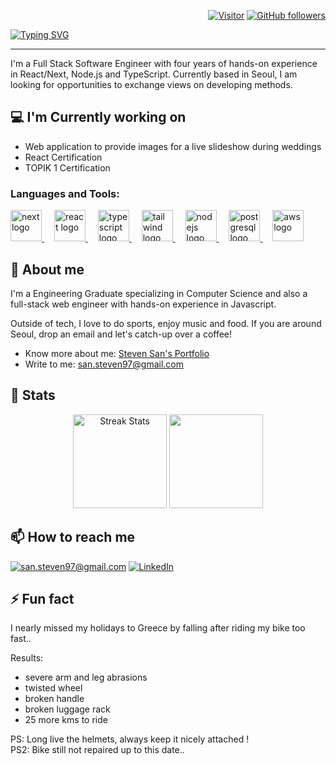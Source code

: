 <div align="right">

[![Visitor](https://visitor-badge.laobi.icu/badge?page_id=ssan93.ssan93)](https://github.com/ssan93) [![GitHub followers](https://img.shields.io/github/followers/ssan93.svg?style=social&label=Follow)](https://github.com/ssan93?tab=followers)

</div>
      
[![Typing SVG](https://readme-typing-svg.demolab.com?font=Fira+Code&size=25&pause=1000&center=true&random=false&width=1080&lines=Steven+San;Full+Stack+Software+Engineer)](https://git.io/typing-svg)

<hr>

I'm a Full Stack Software Engineer with four years of hands-on experience in React/Next, Node.js and TypeScript.
Currently based in Seoul, I am looking for opportunities to exchange views on developing methods.


<h2>💻 I'm Currently working on</h2>

- Web application to provide images for a live slideshow during weddings
- React Certification
- TOPIK 1 Certification

<h3>Languages and Tools:</h3>

<div>
      <a href="https://nextjs.org/">
            <img width=50 src="https://cdn.simpleicons.org/nextdotjs/ffffff" alt="next logo"/>
      </a>
      <img width="12"/>
      <a href="https://reactjs.org/">
        <img width=50 src="https://cdn.simpleicons.org/react/61DAFB" alt="react logo"/>
      </a>
      <img width="12"/>
      <a href="https://www.typescriptlang.org/">
        <img width=50 src="https://cdn.simpleicons.org/typescript/3178C6" alt="typescript logo"/>
      </a>
      <img width="12"/>
      <a href="https://tailwindcss.com/">
        <img width=50 src="https://cdn.simpleicons.org/tailwindcss/06B6D4" alt="tailwind logo"/>
      </a>
      <img width="12"/>
      <a href="https://nodejs.org/">
        <img width=50 src="https://cdn.simpleicons.org/nodedotjs/5FA04E" alt="nodejs logo"/>
      </a>
        <img width="12"/>
      <a href="https://postgresql.org/">
        <img width=50 src="https://cdn.simpleicons.org/postgresql/4169E1" alt="postgresql logo"/>
      </a>
      <img width="12"/>
      <a href="https://aws.amazon.com/">
        <img width=50 src="https://cdn.simpleicons.org/amazonwebservices/ffffff" alt="aws logo"/>
      </a>
</div>

<h2>💬 About me</h2>

I'm a Engineering Graduate specializing in Computer Science and also a full-stack web engineer with hands-on experience in Javascript.

Outside of tech, I love to do sports, enjoy music and food. If you are around Seoul, drop an email and let's catch-up over a coffee!
 
- Know more about me: [Steven San's Portfolio](https://steven-san.com/)
- Write to me: [san.steven97@gmail.com](mailto:san.steven97@gmail.com)


<h2>👀 Stats</h2>

<div>
  
  <p align="center">
    <div align="center">
      <img height=150 src="https://streak-stats.demolab.com/?user=ssan93&theme=react&border=61dafb&hide_border=true" alt="Streak Stats" />
      <img height=150 src="https://github-readme-stats.vercel.app/api/top-langs/?username=ssan93&title_color=61dafb&text_color=ffffff&icon_color=61dafb&bg_color=20232a&layout=compact&border_color=61dafb&hide_border=true&size_weight=0.5&count_weight=0.5" />
    </div>  
  </p>
</div>

<h2>📫 How to reach me</h2>

<a href="mailto:san.steven97@gmail.com">![san.steven97@gmail.com](https://img.shields.io/badge/Gmail-D14836?style=for-the-badge&logo=gmail&logoColor=white)</a> <a href="https://www.linkedin.com/in/steven-san-53a8a1194/">![LinkedIn](https://img.shields.io/badge/LinkedIn-0077B5?style=for-the-badge&logo=linkedin&logoColor=white)</a>

<h2>⚡ Fun fact</h2>

I nearly missed my holidays to Greece by falling after riding my bike too fast..

Results: 
- severe arm and leg abrasions
- twisted wheel
- broken handle
- broken luggage rack 
- 25 more kms to ride

PS: Long live the helmets, always keep it nicely attached !
<br/>
PS2: Bike still not repaired up to this date..

<!--
**ssan93/ssan93** is a ✨ _special_ ✨ repository because its `README.md` (this file) appears on your GitHub profile.

Here are some ideas to get you started:

- 🔭 I’m currently working on ...
- 🌱 I’m currently learning ...
- 👯 I’m looking to collaborate on ...
- 🤔 I’m looking for help with ...
- 💬 Ask me about ...
- 📫 How to reach me: ...
- 😄 Pronouns: ...
- ⚡ Fun fact: ...
-->
